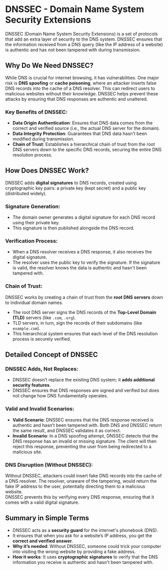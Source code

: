 # DNSSEC - Domain Name System Security Extensions

DNSSEC (Domain Name System Security Extensions) is a set of protocols that add an extra layer of security to the DNS system. DNSSEC ensures that the information received from a DNS query (like the IP address of a website) is authentic and has not been tampered with during transmission.

## Why Do We Need DNSSEC?

While DNS is crucial for internet browsing, it has vulnerabilities. One major risk is **DNS spoofing** or **cache poisoning**, where an attacker inserts false DNS records into the cache of a DNS resolver. This can redirect users to malicious websites without their knowledge. DNSSEC helps prevent these attacks by ensuring that DNS responses are authentic and unaltered.

### Key Benefits of DNSSEC:
- **Data Origin Authentication**: Ensures that DNS data comes from the correct and verified source (i.e., the actual DNS server for the domain).
- **Data Integrity Protection**: Guarantees that DNS data hasn’t been modified during transmission.
- **Chain of Trust**: Establishes a hierarchical chain of trust from the root DNS servers down to the specific DNS records, securing the entire DNS resolution process.

## How Does DNSSEC Work?

DNSSEC adds **digital signatures** to DNS records, created using cryptographic key pairs: a private key (kept secret) and a public key (distributed widely).

### Signature Generation:
- The domain owner generates a digital signature for each DNS record using their private key.
- This signature is then published alongside the DNS record.

### Verification Process:
- When a DNS resolver receives a DNS response, it also receives the digital signature.
- The resolver uses the public key to verify the signature. If the signature is valid, the resolver knows the data is authentic and hasn't been tampered with.

### Chain of Trust:
DNSSEC works by creating a chain of trust from the **root DNS servers** down to individual domain names.
- The root DNS server signs the DNS records of the **Top-Level Domain (TLD)** servers (like `.com`, `.org`).
- TLD servers, in turn, sign the records of their subdomains (like `example.com`).
- This hierarchical system ensures that each level of the DNS resolution process is securely verified.

## Detailed Concept of DNSSEC

### DNSSEC Adds, Not Replaces:
- DNSSEC doesn’t replace the existing DNS system; it **adds additional security features**.
- DNSSEC ensures that DNS responses are signed and verified but does not change how DNS fundamentally operates.

### Valid and Invalid Scenarios:
- **Valid Scenario**: DNSSEC ensures that the DNS response received is authentic and hasn’t been tampered with. Both DNS and DNSSEC return the same result, and DNSSEC validates it as correct.
- **Invalid Scenario**: In a DNS spoofing attempt, DNSSEC detects that the DNS response has an invalid or missing signature. The client will then reject this response, preventing the user from being redirected to a malicious site.

### DNS Disruption (Without DNSSEC):
Without DNSSEC, attackers could insert fake DNS records into the cache of a DNS resolver. The resolver, unaware of the tampering, would return the fake IP address to the user, potentially directing them to a malicious website.  
DNSSEC prevents this by verifying every DNS response, ensuring that it comes with a valid digital signature.

## Summary in Simple Terms

- DNSSEC acts as a **security guard** for the internet's phonebook (DNS).
- It ensures that when you ask for a website’s IP address, you get the **correct and verified answer**.
- **Why it’s needed**: Without DNSSEC, someone could trick your computer into visiting the wrong website by providing a fake address.
- **How it works**: It uses **cryptographic signatures** to verify that the DNS information you receive is authentic and hasn't been tampered with.

